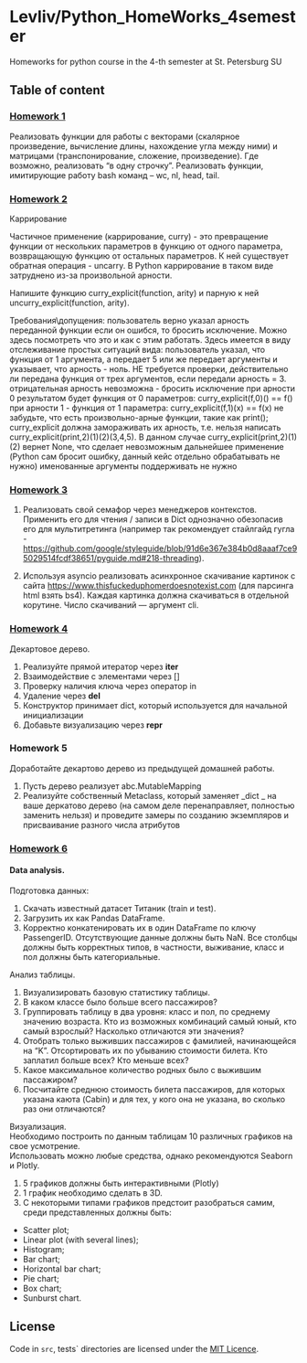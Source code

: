 # Levliv/Python_HomeWorks_4semester
Homeworks for python course in the 4-th semester at St. Petersburg SU 

## Table of content
### [Homework 1](src/hw1)
Реализовать функции для работы с векторами (скалярное произведение, вычисление длины, нахождение угла между ними)
и матрицами (транспонирование, сложение, произведение).
Где возможно, реализовать “в одну строчку”.
Реализовать функции, имитирующие работу bash команд –
wc, nl, head, tail.

### [Homework 2](src/hw2)
Каррирование

Частичное применение (каррирование, curry) - это превращение функции от нескольких параметров в функцию от одного параметра, возвращающую функцию от остальных параметров. К ней существует обратная операция - uncarry. В Python каррирование в таком виде затруднено из-за произвольной арности.

Напишите функцию curry_explicit(function, arity) и парную к ней uncurry_explicit(function, arity).

Требования\допущения:
пользователь верно указал арность переданной функции
если он ошибся, то бросить исключение. Можно здесь посмотреть что это и как с этим работать. Здесь имеется в виду отслеживание простых ситуаций вида: пользователь указал, что функция от 1 аргумента, а передает 5 или же передает аргументы и указывает, что арность - ноль. НЕ требуется проверки, действительно ли передана функция от трех аргументов, если передали арность = 3.
отрицательная арность невозможна - бросить исключение
при арности 0 результатом будет функция от 0 параметров: curry_explicit(f,0)() == f()
при арности 1 - функция от 1 параметра: curry_explicit(f,1)(x) == f(x)
не забудьте, что есть произвольно-арные функции, такие как print(); curry_explicit должна замораживать их арность, т.е. нельзя написать curry_explicit(print,2)(1)(2)(3,4,5). В данном случае curry_explicit(print,2)(1)(2) вернет None, что сделает невозможным дальнейшее применение (Python сам бросит ошибку, данный кейс отдельно обрабатывать не нужно)
именованные аргументы поддерживать не нужно

### [Homework 3](src/hw3)
1) Реализовать свой семафор через менеджеров контекстов. 
Применить его для чтения / записи в  Dict однозначно обезопасив его для мультитретинга (например так рекомендует стайлгайд гугла - https://github.com/google/styleguide/blob/91d6e367e384b0d8aaaf7ce95029514fcdf38651/pyguide.md#218-threading).

2) Используя asyncio реализовать асинхронное скачивание картинок с сайта https://www.thisfuckeduphomerdoesnotexist.com
(для парсинга html взять bs4). Каждая картинка должна скачиваться в отдельной корутине. Число скачиваний — аргумент cli.

### [Homework 4](src/hw4)
Декартовое дерево.

1) Реализуйте прямой итератор через __iter__
2) Взаимодействие с элементами через []
3) Проверку наличия ключа через оператор in
4) Удаление через __del__
5) Конструктор принимает dict, который используется для начальной инициализации 
6) Добавьте визуализацию через __repr__

### Homework 5
Доработайте декартово дерево из предыдущей домашней работы.
1. Пусть дерево реализует abc.MutableMapping
2. Реализуйте собственный Metaclass, который заменяет _dict _ на ваше деркатово дерево
(на самом деле перенаправляет, полностью заменить нельзя) и проведите замеры по
созданию экземпляров и присваивание разного числа атрибутов

### [Homework 6](src/hw6)
#### Data analysis.
Подготовка данных:
1) Скачать известный датасет Титаник (train и test). 
2) Загрузить их как Pandas DataFrame. 
3) Корректно конкатенировать их в один DataFrame по ключу PassengerID. Отсутствующие данные должны быть NaN. Все столбцы должны быть корректных типов, в частности, выживание, класс и пол должны быть категориальные.

Анализ таблицы.
1) Визуализировать базовую статистику таблицы. 
2) В каком классе было больше всего пассажиров? 
3) Группировать таблицу в два уровня: класс и пол, по среднему значению возраста. 
Кто из возможных комбинаций самый юный, кто самый взрослый?
Насколько отличаются эти значения?
4) Отобрать только выживших пассажиров с фамилией, начинающейся на “K”. 
Отсортировать их по убыванию стоимости билета. 
Кто заплатил больше всех? Кто меньше всех?
5) Какое максимальное количество родных было с выжившим пассажиром?
6) Посчитайте среднюю стоимость билета пассажиров, для которых указана каюта (Cabin) и для тех, у кого она не указана,
во сколько раз они отличаются?

Визуализация.
<br>
Необходимо построить по данным таблицам 10 различных графиков на свое усмотрение.
<br>
Использовать можно любые средства, однако рекомендуются Seaborn и Plotly. 
1) 5 графиков должны быть интерактивными (Plotly)
2) 1 график необходимо сделать в 3D. 
3) С некоторыми типами графиков предстоит разобраться самим, среди представленных должны быть:
* Scatter plot;
* Linear plot (with several lines);
* Histogram;
* Bar chart;
* Horizontal bar chart;
* Pie chart;
* Box chart;
* Sunburst chart.

## License
Code in `src`, tests` directories are licensed under the [MIT Licence](LICENSE).